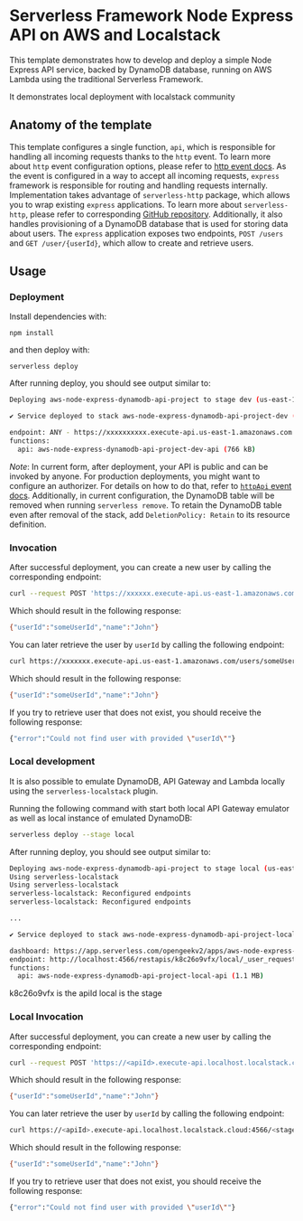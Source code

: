 <!--
title: 'Serverless Framework Node Express API service backed by DynamoDB on AWS and localstack'
description: 'This template demonstrates how to develop and deploy a simple Node Express API service backed by DynamoDB running on AWS Lambda using the traditional Serverless Framework. It demonstrates local deployment with localstack community'
layout: Doc
framework: v3
platform: AWS / Localstack
language: nodeJS
priority: 1
authorLink: 'https://github.com/opengeekv2'
authorName: 'Marc Mauri'
authorAvatar: 'https://avatars.githubusercontent.com/u/901282?v=4'
-->

# Serverless Framework Node Express API on AWS and Localstack

This template demonstrates how to develop and deploy a simple Node Express API service, backed by DynamoDB database, running on AWS Lambda using the traditional Serverless Framework.

It demonstrates local deployment with localstack community


## Anatomy of the template

This template configures a single function, `api`, which is responsible for handling all incoming requests thanks to the `http` event. To learn more about `http` event configuration options, please refer to [http event docs](https://www.serverless.com/framework/docs/providers/aws/events/apigateway). As the event is configured in a way to accept all incoming requests, `express` framework is responsible for routing and handling requests internally. Implementation takes advantage of `serverless-http` package, which allows you to wrap existing `express` applications. To learn more about `serverless-http`, please refer to corresponding [GitHub repository](https://github.com/dougmoscrop/serverless-http). Additionally, it also handles provisioning of a DynamoDB database that is used for storing data about users. The `express` application exposes two endpoints, `POST /users` and `GET /user/{userId}`, which allow to create and retrieve users.

## Usage

### Deployment

Install dependencies with:

```
npm install
```

and then deploy with:

```
serverless deploy
```

After running deploy, you should see output similar to:

```bash
Deploying aws-node-express-dynamodb-api-project to stage dev (us-east-1)

✔ Service deployed to stack aws-node-express-dynamodb-api-project-dev (196s)

endpoint: ANY - https://xxxxxxxxxx.execute-api.us-east-1.amazonaws.com
functions:
  api: aws-node-express-dynamodb-api-project-dev-api (766 kB)
```

_Note_: In current form, after deployment, your API is public and can be invoked by anyone. For production deployments, you might want to configure an authorizer. For details on how to do that, refer to [`httpApi` event docs](https://www.serverless.com/framework/docs/providers/aws/events/http-api/). Additionally, in current configuration, the DynamoDB table will be removed when running `serverless remove`. To retain the DynamoDB table even after removal of the stack, add `DeletionPolicy: Retain` to its resource definition.

### Invocation

After successful deployment, you can create a new user by calling the corresponding endpoint:

```bash
curl --request POST 'https://xxxxxx.execute-api.us-east-1.amazonaws.com/users' --header 'Content-Type: application/json' --data-raw '{"name": "John", "userId": "someUserId"}'
```

Which should result in the following response:

```bash
{"userId":"someUserId","name":"John"}
```

You can later retrieve the user by `userId` by calling the following endpoint:

```bash
curl https://xxxxxxx.execute-api.us-east-1.amazonaws.com/users/someUserId
```

Which should result in the following response:

```bash
{"userId":"someUserId","name":"John"}
```

If you try to retrieve user that does not exist, you should receive the following response:

```bash
{"error":"Could not find user with provided \"userId\""}
```

### Local development

It is also possible to emulate DynamoDB, API Gateway and Lambda locally using the `serverless-localstack` plugin. 

Running the following command with start both local API Gateway emulator as well as local instance of emulated DynamoDB:

```bash
serverless deploy --stage local
```
After running deploy, you should see output similar to:

```bash
Deploying aws-node-express-dynamodb-api-project to stage local (us-east-1, "serverless" provider)
Using serverless-localstack
Using serverless-localstack
serverless-localstack: Reconfigured endpoints
serverless-localstack: Reconfigured endpoints

...

✔ Service deployed to stack aws-node-express-dynamodb-api-project-local (30s)

dashboard: https://app.serverless.com/opengeekv2/apps/aws-node-express-dynamodb-api-project/aws-node-express-dynamodb-api-project/local/us-east-1
endpoint: http://localhost:4566/restapis/k8c26o9vfx/local/_user_request_
functions:
  api: aws-node-express-dynamodb-api-project-local-api (1.1 MB)
```

k8c26o9vfx is the apiId
local is the stage

### Local Invocation

After successful deployment, you can create a new user by calling the corresponding endpoint:

```bash
curl --request POST 'https://<apiId>.execute-api.localhost.localstack.cloud:4566/<stage>/users' --header 'Content-Type: application/json' --data-raw '{"name": "John", "userId": "someUserId"}'
```

Which should result in the following response:

```bash
{"userId":"someUserId","name":"John"}
```

You can later retrieve the user by `userId` by calling the following endpoint:

```bash
curl https://<apiId>.execute-api.localhost.localstack.cloud:4566/<stage>/users/someUserId
```

Which should result in the following response:

```bash
{"userId":"someUserId","name":"John"}
```

If you try to retrieve user that does not exist, you should receive the following response:

```bash
{"error":"Could not find user with provided \"userId\""}
```